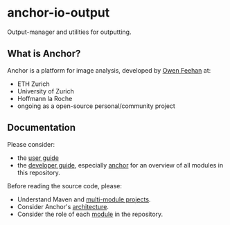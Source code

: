 # anchor-io-output

Output-manager and utilities for outputting.

## What is Anchor?

Anchor is a platform for image analysis, developed by [Owen Feehan](http://www.owenfeehan.com) at:

* ETH Zurich
* University of Zurich
* Hoffmann la Roche
* ongoing as a open-source personal/community project

## Documentation

Please consider:

* the [user guide](https://www.anchoranalysis.org/user_guide.html)
* the [developer guide](https://www.anchoranalysis.org/developer_guide.html), especially [anchor](https://www.anchoranalysis.org/developer_guide_repositories_anchor.html) for an overview of all modules in this repository.

Before reading the source code, please:

* Understand Maven and [multi-module projects](https://www.anchoranalysis.org/developer_guide_environment_maven.html).
* Consider Anchor's [architecture](https://www.anchoranalysis.org/developer_guide_architecture_overview.html).
* Consider the role of each [module](https://www.anchoranalysis.org/developer_guide_repositories_anchor.html) in the repository.
